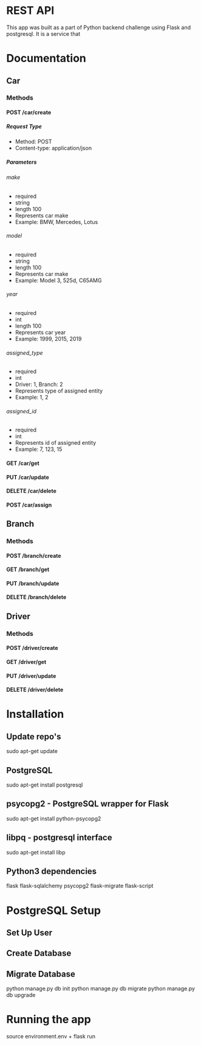 # REST API
This app was built as a part of Python backend challenge using Flask and postgresql. It is a service that 
# Documentation
## Car
### Methods
#### POST /car/create
##### Request Type
- Method: POST
- Content-type: application/json
##### Parameters
###### make
- required
- string
- length 100
- Represents car make
- Example: BMW, Mercedes, Lotus
###### model
- required
- string
- length 100
- Represents car make
- Example: Model 3, 525d, C65AMG
###### year
- required
- int
- length 100
- Represents car year
- Example: 1999, 2015, 2019
###### assigned_type
- required
- int
- Driver: 1, Branch: 2
- Represents type of assigned entity
- Example: 1, 2
###### assigned_id
- required
- int
- Represents id of assigned entity
- Example: 7, 123, 15
#### GET /car/get
#### PUT /car/update
#### DELETE /car/delete
#### POST /car/assign

## Branch
### Methods
#### POST /branch/create
#### GET /branch/get
#### PUT /branch/update
#### DELETE /branch/delete

## Driver
### Methods
#### POST /driver/create
#### GET /driver/get
#### PUT /driver/update
#### DELETE /driver/delete

# Installation
## Update repo's
sudo apt-get update
## PostgreSQL
sudo apt-get install postgresql
## psycopg2 - PostgreSQL wrapper for Flask
sudo apt-get install python-psycopg2
## libpq - postgresql interface
sudo apt-get install libp
## Python3 dependencies
flask flask-sqlalchemy psycopg2 flask-migrate flask-script

# PostgreSQL Setup
## Set Up User
## Create Database
## Migrate Database
python manage.py db init
python manage.py db migrate
python manage.py db upgrade 

# Running the app
source environment.env + flask run

